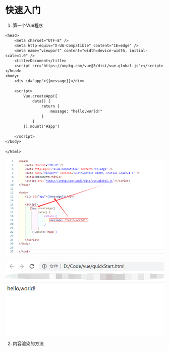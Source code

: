 # 快速入门

1. 第一个Vue程序
```vue
<head>
    <meta charset="UTF-8" />
    <meta http-equiv="X-UA-Compatible" content="IE=edge" />
    <meta name="viewport" content="width=device-width, initial-scale=1.0" />
    <title>Document</title>
    <script src="https://unpkg.com/vue@3/dist/vue.global.js"></script>
</head>
<body>
    <div id="app">{{message}}</div>
    
    <script>
        Vue.createApp({
            data() {
                return {
                    message: "hello,world!"
                }
            }
        }).mount('#app')
        
    </script>
</body>

</html>
```

![image-20221031232101786](assets/image-20221031232101786.png)

![image-20221031232138611](assets/image-20221031232138611.png)

2. 内容渲染的方法

   





